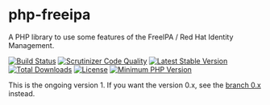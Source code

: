 # php-freeipa
A PHP library to use some features of the FreeIPA / Red Hat Identity Management.

[![Build Status](https://travis-ci.org/Pugovok/php-freeipa.svg?branch=master)](https://travis-ci.org/Pugovok/php-freeipa)
[![Scrutinizer Code Quality](https://scrutinizer-ci.com/g/Pugovok/php-freeipa/badges/quality-score.png)](https://scrutinizer-ci.com/g/Pugovok/php-freeipa/)
[![Latest Stable Version](https://poser.pugx.org/Pugovok/php-freeipa/v/stable?format=flat-square)](https://packagist.org/packages/Pugovok/php-freeipa)
[![Total Downloads](https://poser.pugx.org/Pugovok/php-freeipa/downloads?format=flat-square)]()
[![License](https://poser.pugx.org/Pugovok/php-freeipa/license)]()
[![Minimum PHP Version](https://img.shields.io/badge/php-%3E%3D%208.1-8892BF.svg?style=flat-square)]()

This is the ongoing version 1. If you want the version 0.x, see the [branch 0.x](/Pugovok/php-freeipa/tree/v0) instead.
